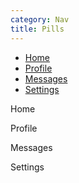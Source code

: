 ```yaml
---
category: Nav
title: Pills
---
```

<div class="docs-example">
  <div role="tabpanel">
    <ul class="nav nav-pills" role="tablist">
      <li class="nav-item">
        <a class="nav-link active" href="#home6" role="tab" data-toggle="tab">Home</a>
      </li>
      <li class="nav-item">
        <a class="nav-link" href="#profile6" role="tab" data-toggle="tab">Profile</a>
      </li>
      <li class="nav-item">
        <a class="nav-link" href="#messages6" role="tab" data-toggle="tab">Messages</a>
      </li>
      <li class="nav-item">
        <a class="nav-link" href="#settings6" role="tab" data-toggle="tab">Settings</a>
      </li>
    </ul>
    <div class="tab-content tab-bump">
      <div role="tabpanel" class="tab-pane active" id="home6">
        <p class="lead">Home</p>
      </div>
      <div role="tabpanel" class="tab-pane" id="profile6">
        <p class="lead">Profile</p>
      </div>
      <div role="tabpanel" class="tab-pane" id="messages6">
        <p class="lead">Messages</p>
      </div>
      <div role="tabpanel" class="tab-pane" id="settings6">
        <p class="lead">Settings</p>
      </div>
    </div>
  </div>
</div>
